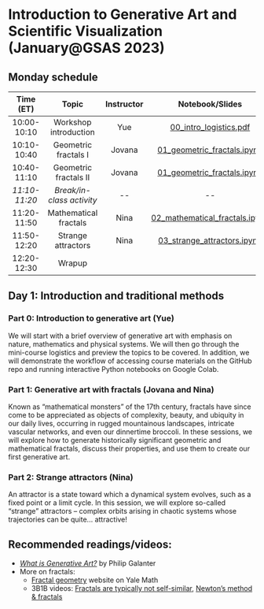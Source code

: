 # Introduction to Generative Art and Scientific Visualization (January@GSAS 2023)

## Monday schedule

|   Time (ET)   |           Topic           | Instructor | Notebook/Slides | 
|:-------------:|:-------------------------:|:----------:|:--------:|
|  10:00-10:10  |   Workshop introduction   |     Yue    | [00_intro_logistics.pdf](https://github.com/yue-sun/generative-art/blob/main/01_monday/00_intro_logistics.pdf) |
|  10:10-10:40  |    Geometric fractals I   |   Jovana   | [01_geometric_fractals.ipynb](https://github.com/yue-sun/generative-art/blob/main/01_monday/01_geometric_fractals.ipynb) |
|  10:40-11:10  |   Geometric fractals II   |   Jovana   | [01_geometric_fractals.ipynb](https://github.com/yue-sun/generative-art/blob/main/01_monday/01_geometric_fractals.ipynb) |
| _11:10-11:20_ | _Break/in-class activity_ |    _--_    |   _--_   |
|  11:20-11:50  |   Mathematical fractals   |    Nina    | [02_mathematical_fractals.ipynb](https://github.com/yue-sun/generative-art/blob/main/01_monday/02_mathematical_fractals.ipynb) |
|  11:50-12:20  |     Strange attractors    |    Nina    | [03_strange_attractors.ipynb](https://github.com/yue-sun/generative-art/blob/main/01_monday/03_strange_attractors.ipynb) |
|  12:20-12:30  |           Wrapup          |            |          |

## Day 1: Introduction and traditional methods

### Part 0: Introduction to generative art (Yue)
We will start with a brief overview of generative art with emphasis on nature, mathematics and physical systems. We will then go through the mini-course logistics and preview the topics to be covered. In addition, we will demonstrate the workflow of accessing course materials on the GitHub repo and running interactive Python notebooks on Google Colab.

### Part 1: Generative art with fractals (Jovana and Nina)
Known as “mathematical monsters” of the 17th century, fractals have since come to be appreciated as objects of complexity, beauty, and ubiquity in our daily lives, occurring in rugged mountainous landscapes, intricate vascular networks, and even our dinnertime broccoli. In these sessions, we will explore how to generate historically significant geometric and mathematical fractals, discuss their properties, and use them to create our first generative art.

### Part 2: Strange attractors (Nina)
An attractor is a state toward which a dynamical system evolves, such as a fixed point or a limit cycle. In this session, we will explore so-called “strange” attractors – complex orbits arising in chaotic systems whose trajectories can be quite... attractive!

## Recommended readings/videos:
- [_What is Generative Art?_](https://www.philipgalanter.com/downloads/ga2003_paper.pdf) by Philip Galanter
- More on fractals:
    - [Fractal geometry](https://users.math.yale.edu/public_html/People/frame/Fractals/) website on Yale Math
    - 3B1B videos: [Fractals are typically not self-similar](https://www.3blue1brown.com/lessons/fractal-dimension), [Newton’s method & fractals](https://www.youtube.com/watch?v=-RdOwhmqP5s)
